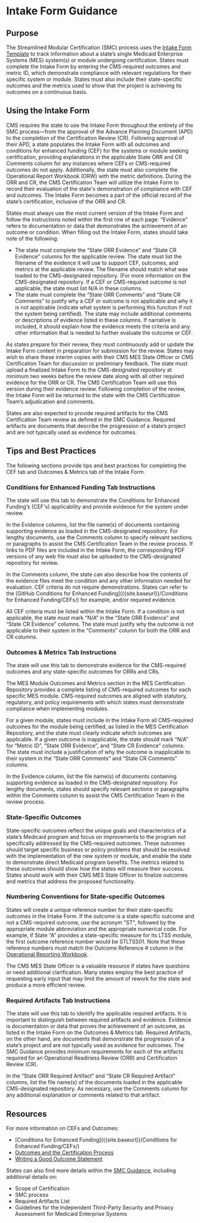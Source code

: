 # Intake Form Guidance

## Purpose

The Streamlined Modular Certification (SMC) process uses the [Intake Form Template](../Appendix%20E%20Intake%20Form%20Template.xlsx) to track information about a state’s single Medicaid Enterprise Systems (MES) system(s) or module undergoing certification. States must complete the Intake Form by entering the CMS-required outcomes and metric ID, which demonstrate compliance with relevant regulations for their specific system or module. States must also include their state-specific outcomes and the metrics used to show that the project is achieving its outcomes on a continuous basis.

## Using the Intake Form

CMS requires the state to use the Intake Form throughout the entirety of the SMC process—from the approval of the Advance Planning Document (APD) to the completion of the Certification Review (CR). Following approval of their APD, a state populates the Intake Form with all outcomes and conditions for enhanced funding (CEF) for the systems or module seeking certification, providing explanations in the applicable State ORR and CR Comments column for any instances where CEFs or CMS-required outcomes do not apply. Additionally, the state must also complete the Operational Report Workbook (ORW) with the metric definitions. During the ORR and CR, the CMS Certification Team will utilize the Intake Form to record their evaluation of the state's demonstration of compliance with CEF and outcomes. The Intake Form becomes a part of the official record of the state’s certification, inclusive of the ORR and CR.

States must always use the most current version of the Intake Form and follow the instructions noted within the first row of each page. “Evidence” refers to documentation or data that demonstrates the achievement of an outcome or condition. When filling out the Intake Form, states should take note of the following:
-	The state must complete the “State ORR Evidence” and “State CR Evidence” columns for the applicable review. The state must list the filename of the evidence it will use to support CEF, outcomes, and metrics at the applicable review. The filename should match what was loaded to the CMS-designated repository. (For more information on the CMS-designated repository.  If a CEF or CMS-required outcome is not applicable, the state must list N/A in these columns.
-	The state must complete the “State ORR Comments” and “State CR Comments” to justify why a CEF or outcome is not applicable and why it is not applicable (indicate what system is performing this function if not the system being certified). The state may include additional comments or descriptions of evidence listed in these columns. If narrative is included, it should explain how the evidence meets the criteria and any other information that is needed to further evaluate the outcome or CEF.

As states prepare for their review, they must continuously add or update the Intake Form content in preparation for submission for the review. States may wish to share these interim copies with their CMS MES State Officer or CMS Certification Team for discussion or preliminary feedback. The state must upload a finalized Intake Form to the CMS-designated repository at minimum two weeks before the review date along with all other required evidence for the ORR or CR. The CMS Certification Team will use this version during their evidence review. Following completion of the review, the Intake Form will be returned to the state with the CMS Certification Team’s adjudication and comments.

States are also expected to provide required artifacts for the CMS Certification Team review as defined in the SMC Guidance. Required artifacts are documents that describe the progression of a state’s project and are not typically used as evidence for outcomes.

## Tips and Best Practices

The following sections provide tips and best practices for completing the CEF tab and Outcomes & Metrics tab of the Intake Form.

### Conditions for Enhanced Funding Tab Instructions  
The state will use this tab to demonstrate the Conditions for Enhanced Funding‘s (CEF's) applicability and provide evidence for the system under review.

In the Evidence columns, list the file name(s) of documents containing supporting evidence as loaded in the CMS-designated repository. For lengthy documents, use the Comments column to specify relevant sections or paragraphs to assist the CMS Certification Team in the review process. If links to PDF files are included in the Intake Form, the corresponding PDF versions of any web file must also be uploaded to the CMS-designated repository for review.

In the Comments column, the state can also describe how the contents of the evidence files meet the condition and any other information needed for evaluation. CEF criteria do not require demonstrations. States can refer to the [GitHub Conditions for Enhanced Funding]({{site.baseurl}}/Conditions for Enhanced Funding/CEFs/) for example, and/or required evidence.

All CEF criteria must be listed within the Intake Form. If a condition is not applicable, the state must mark “N/A” in the “State ORR Evidence” and “State CR Evidence” columns. The state must justify why the outcome is not applicable to their system in the “Comments” column for both the ORR and CR columns.
 

### Outcomes & Metrics Tab Instructions  
The state will use this tab to demonstrate evidence for the CMS-required outcomes and any state-specific outcomes for ORRs and CRs.

The MES Module Outcomes and Metrics section in the MES Certification Repository provides a complete listing of CMS-required outcomes for each specific MES module. CMS-required outcomes are aligned with statutory, regulatory, and policy requirements with which states must demonstrate compliance when implementing modules. 

For a given module, states must include in the Intake Form all CMS-required outcomes for the module being certified, as listed in the MES Certification Repository, and the state must clearly indicate which outcomes are applicable. If a given outcome is inapplicable, the state should mark “N/A” for “Metric ID”, “State ORR Evidence”, and “State CR Evidence” columns. The state must include a justification of why the outcome is inapplicable to their system in the “State ORR Comments” and “State CR Comments” columns. 

In the Evidence column, list the file name(s) of documents containing supporting evidence as loaded in the CMS-designated repository. For lengthy documents, states should specify relevant sections or paragraphs within the Comments column to assist the CMS Certification Team in the review process.

### State-Specific Outcomes
State-specific outcomes reflect the unique goals and characteristics of a state’s Medicaid program and focus on improvements to the program not specifically addressed by the CMS-required outcomes. These outcomes should target specific business or policy problems that should be resolved with the implementation of the new system or module, and enable the state to demonstrate direct Medicaid program benefits. The metrics related to these outcomes should show how the states will measure their success. States should work with their CMS MES State Officer to finalize outcomes and metrics that address the proposed functionality.

### Numbering Conventions for State-specific Outcomes
States will create a unique reference number for their state-specific outcomes in the Intake Form. If the outcome is a state-specific outcome and not a CMS-required outcome, use the acronym "ST", followed by the appropriate module abbreviation and the appropriate numerical code. For example, if State “A” provides a state-specific measure for its LTSS module, the first outcome reference number would be STLTSS01. Note that these reference numbers must match the Outcome Reference # column in the [Operational Reporting Workbook](../Operational%20Report%20Workbook.xlsx). 

The CMS MES State Officer is a valuable resource if states have questions or need additional clarification. Many states employ the best practice of requesting early input that may limit the amount of rework for the state and produce a more efficient review.

### Required Artifacts Tab Instructions
The state will use this tab to identify the applicable required artifacts. It is important to distinguish between required artifacts and evidence. Evidence is documentation or data that proves the achievement of an outcome, as listed in the Intake Form on the Outcomes & Metrics tab. Required Artifacts, on the other hand, are documents that demonstrate the progression of a state’s project and are not typically used as evidence for outcomes.  The SMC Guidance provides minimum requirements for each of the artifacts required for an Operational Readiness Review (ORR) and Certification Review (CR).

In the “State ORR Required Artifact” and “State CR Required Artifact” columns, list the file name(s) of the documents loaded in the applicable CMS-designated repository.  As necessary, use the Comments column for any additional explanation or comments related to that artifact.

## Resources
For more information on CEFs and Outcomes:
-	[Conditions for Enhanced Funding]({{site.baseurl}}/Conditions for Enhanced Funding/CEFs/) 
-	[Outcomes and the Certification Process]({{site.baseurl}}/certification-process) 
-	[Writing a Good Outcome Statement]({{site.baseurl}}/writing-outcome-statements) 

States can also find more details within the [SMC Guidance](https://www.medicaid.gov/medicaid/data-and-systems/downloads/smc-certification-guidance.pdf), including additional details on:
-	Scope of Certification
-	SMC process
-	Required Artifacts List
-	Guidelines for the Independent Third-Party Security and Privacy Assessment for Medicaid Enterprise Systems
